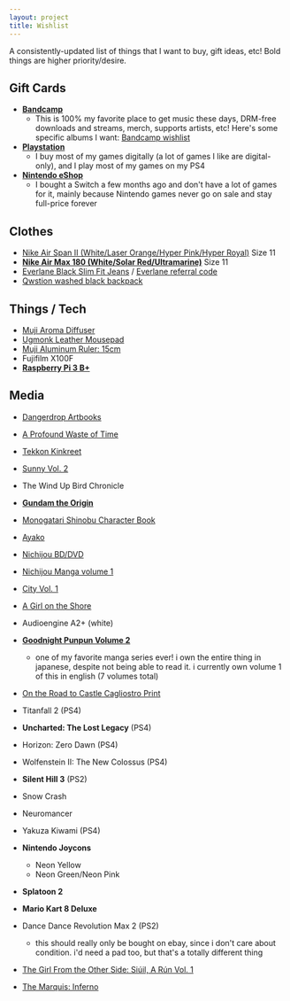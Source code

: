 ```yaml
---
layout: project
title: Wishlist
---
```

A consistently-updated list of things that I want to buy, gift ideas, etc! Bold things are higher priority/desire.

## Gift Cards
- **[Bandcamp](https://bandcamp.com/gift_cards)**
  - This is 100% my favorite place to get music these days, DRM-free downloads and streams, merch, supports artists, etc! Here's some specific albums I want: [Bandcamp wishlist](https://bandcamp.com/nathanwentworth/wishlist)
- **[Playstation](https://www.playstation.com/en-us/explore/playstationnetwork/psn-cards/)**
  - I buy most of my games digitally (a lot of games I like are digital-only), and I play most of my games on my PS4
- **[Nintendo eShop](https://www.nintendo.com/giftcards)**
  - I bought a Switch a few months ago and don't have a lot of games for it, mainly because Nintendo games never go on sale and stay full-price forever

## Clothes
- [Nike Air Span II (White/Laser Orange/Hyper Pink/Hyper Royal)](https://www.nike.com/t/air-span-ii-mens-shoe-LJAeLg/AH8047-103) Size 11
- **[Nike Air Max 180 (White/Solar Red/Ultramarine)](https://www.nike.com/t/air-max-180-mens-shoe-qbBpJ0/615287-100)** Size 11
- [Everlane Black Slim Fit Jeans](https://www.everlane.com/products/mens-slim-black-denim-jeans) / [Everlane referral code](https://www.everlane.com/r/6odi8m)
- [Qwstion washed black backpack](https://www.qwstion.com/en/backpack-washed-black.html)


## Things / Tech
- [Muji Aroma Diffuser](http://www.muji.us/store/ultrasonic-aroma-diffuser.html)
- [Ugmonk Leather Mousepad](https://shop.ugmonk.com/products/premium-leather-mousepad-natural)
- [Muji Aluminum Ruler: 15cm](http://www.muji.us/store/aluminum-ruler-15cm.html)
- Fujifilm X100F
- **[Raspberry Pi 3 B+](https://www.raspberrypi.org/products/raspberry-pi-3-model-b-plus/)**

## Media
- [Dangerdrop Artbooks](https://dangerdrop.booth.pm/)
- [A Profound Waste of Time](http://apwot.com/)

- [Tekkon Kinkreet](https://www.viz.com/read/manga/product/tekkonkinkreet-black-white/7203)
- [Sunny Vol. 2](https://www.viz.com/read/manga/product/sunny-vol-2/10622)
- The Wind Up Bird Chronicle
- **[Gundam the Origin](http://www.vertical-inc.com/books/gundam.html)**
- [Monogatari Shinobu Character Book](http://www.kinokuniya.com/us/index.php/fbs003?common_param=9784062187640)
- [Ayako](http://www.vertical-inc.com/books/ayako.html)
- [Nichijou BD/DVD](https://www.rightstufanime.com/Nichijou-Blu-ray-DVD)
- [Nichijou Manga volume 1](https://www.rightstufanime.com/Nichijou-Manga-01)
- [City Vol. 1](http://www.vertical-comics.com/books/city_01.php) 
- [A Girl on the Shore](http://vertical-comics.com/books/shore.php)
- Audioengine A2+ (white)
- **[Goodnight Punpun Volume 2](https://www.viz.com/read/goodnight-punpun/section/28189/more/2)**
  - one of my favorite manga series ever! i own the entire thing in japanese, despite not being able to read it. i currently own volume 1 of this in english (7 volumes total)
- [On the Road to Castle Cagliostro Print](http://mudron.bigcartel.com/product/on-the-road-to-castle-cagliostro)
- Titanfall 2 (PS4)
- **Uncharted: The Lost Legacy** (PS4)
- Horizon: Zero Dawn (PS4)
- Wolfenstein II: The New Colossus (PS4)
- **Silent Hill 3** (PS2)
- Snow Crash
- Neuromancer
- Yakuza Kiwami (PS4)
- **Nintendo Joycons**
  - Neon Yellow
  - Neon Green/Neon Pink
- **Splatoon 2**
- **Mario Kart 8 Deluxe**
- Dance Dance Revolution Max 2 (PS2)
  - this should really only be bought on ebay, since i don't care about condition. i'd need a pad too, but that's a totally different thing
- [The Girl From the Other Side: Siúil, A Rún Vol. 1](http://www.sevenseasentertainment.com/series/the-girl-from-the-other-side-siuil-a-run/)
- [The Marquis: Inferno](https://www.darkhorse.com/Books/15-859/The-Marquis-Inferno-TPB)
